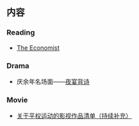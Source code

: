 ## 内容

### Reading 
- [The Economist](/reading-The-Economist-2020181220.md)

### Drama
- 庆余年名场面——[夜宴背诗](drama-Qing-Yu-Nian.md)

### Movie
- [关于平权运动的影视作品清单（持续补充）](https://www.douban.com/note/685312116/)
